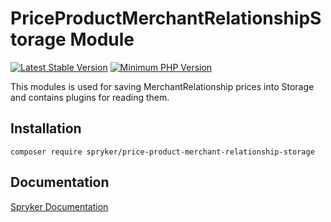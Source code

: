 # PriceProductMerchantRelationshipStorage Module
[![Latest Stable Version](https://poser.pugx.org/spryker/price-product-merchant-relationship-storage/v/stable.svg)](https://packagist.org/packages/spryker/price-product-merchant-relationship-storage)
[![Minimum PHP Version](https://img.shields.io/badge/php-%3E%3D%208.1-8892BF.svg)](https://php.net/)

This modules is used for saving MerchantRelationship prices into Storage and contains plugins for reading them.

## Installation

```
composer require spryker/price-product-merchant-relationship-storage
```

## Documentation

[Spryker Documentation](https://docs.spryker.com)
